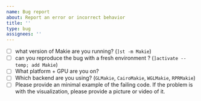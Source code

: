 ```yaml
---
name: Bug report
about: Report an error or incorrect behavior
title: ''
type: bug
assignees: ''
---
```


- [ ] what version of Makie are you running? (`]st -m Makie`)
- [ ] can you reproduce the bug with a fresh environment ? (`]activate --temp; add Makie`)
- [ ] What platform + GPU are you on?
- [ ] Which backend are you using? (`GLMakie`, `CairoMakie`, `WGLMakie`, `RPRMakie`)
- [ ] Please provide an minimal example of the failing code. If the problem is with the visualization, please provide a picture or video of it.